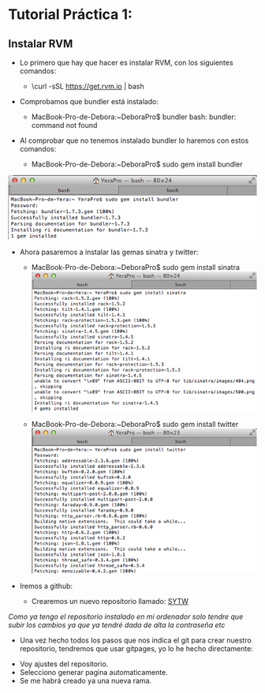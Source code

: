 # Tutorial Práctica 1:
## Instalar RVM 
* Lo primero que hay que hacer es instalar RVM, con los siguientes comandos: 
  -  \curl -sSL https://get.rvm.io | bash

* Comprobamos que bundler está instalado:
  - MacBook-Pro-de-Debora:~DeboraPro$ bundler 
bash: bundler: command not found

* Al comprobar que no tenemos instalado bundler lo haremos con estos comandos:
  - MacBook-Pro-de-Debora:~DeboraPro$ sudo gem install bundler

![Alt text](imagenes/bundler.png)

+ Ahora pasaremos a instalar las gemas sinatra y twitter:
  - MacBook-Pro-de-Debora:~DeboraPro$ sudo gem install sinatra
![Alt text](imagenes/sinatra.png)

  - MacBook-Pro-de-Debora:~DeboraPro$ sudo gem install twitter
![Alt text](imagenes/twitter.png)

+ Iremos a github:
  - Crearemos un nuevo repositorio llamado: [SYTW](https://github.com/alu0100537154/SYTW.git)

*Como ya tengo el repositorio instalado en mi ordenador solo tendre que subir los cambios ya que ya tendré dada de alta la contraseña etc*

+  Una vez hecho todos los pasos que nos indica el git para crear nuestro repositorio, tendremos que usar gitpages, yo lo he hecho directamente:
  - Voy ajustes del repositorio.
  - Selecciono generar pagina automaticamente.
  - Se me habrá creado ya una nueva rama.

